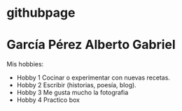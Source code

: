 # githubpage
<!DOCTYPE html>
<html lang="es">
<head>
    <meta charset="UTF-8">
    <title>Mis Hobbies</title>
</head>
<body>
    <h1> García Pérez Alberto Gabriel</h1>
    <p>Mis hobbies:</p>
    <ul>
        <li>Hobby 1 Cocinar o experimentar con nuevas recetas.</li>
        <li>Hobby 2 Escribir (historias, poesía, blog).</li>
        <li>Hobby 3 Me gusta mucho la fotografia</li>
        <li>Hobby 4 Practico box </li>
    </ul>
</body>
</html>
